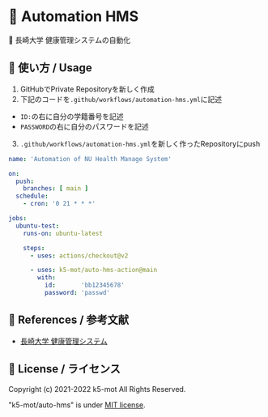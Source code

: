 # 🦾 Automation HMS

🤖 長崎大学 健康管理システムの自動化


## 🏯 使い方 / Usage

1. GitHubでPrivate Repositoryを新しく作成
2. 下記のコードを`.github/workflows/automation-hms.yml`に記述
  - `ID:`の右に自分の学籍番号を記述
  - `PASSWORD`の右に自分のパスワードを記述
3. `.github/workflows/automation-hms.yml`を新しく作ったRepositoryにpush

```yaml:automation-hms.yml
name: 'Automation of NU Health Manage System'

on:
  push:
    branches: [ main ]
  schedule:
    - cron: '0 21 * * *'

jobs:
  ubuntu-test:
    runs-on: ubuntu-latest

    steps:
      - uses: actions/checkout@v2

      - uses: k5-mot/auto-hms-action@main
        with:
          id:       'bb12345678'
          password: 'passwd'
```

## 🔖 References / 参考文献

- [長崎大学 健康管理システム](https://hms.hc.nagasaki-u.ac.jp/)


## 🍋 License / ライセンス

Copyright (c) 2021-2022 k5-mot All Rights Reserved.

"k5-mot/auto-hms" is under [MIT license](https://en.wikipedia.org/wiki/MIT_License).

